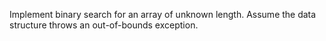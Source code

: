 Implement binary search for an array of unknown length. Assume the data
structure throws an out-of-bounds exception.
